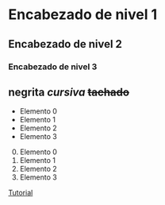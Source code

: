 # Encabezado de nivel 1
## Encabezado de nivel 2
### Encabezado de nivel 3


  **negrita**
  *cursiva*
  ~~tachado~~
---

- Elemento 0
- Elemento 1
- Elemento 2
- Elemento 3

0. Elemento 0
1. Elemento 1
2. Elemento 2
3. Elemento 3

<!-- comentario -->
[Tutorial](https://www.eniun.com/tutorial-markdown/)
